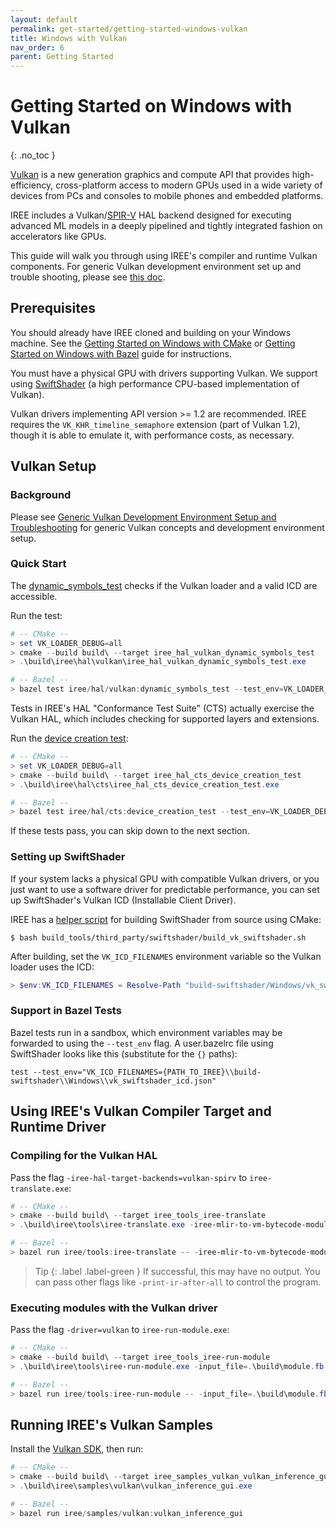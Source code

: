 ```yaml
---
layout: default
permalink: get-started/getting-started-windows-vulkan
title: Windows with Vulkan
nav_order: 6
parent: Getting Started
---
```


# Getting Started on Windows with Vulkan
{: .no_toc }

[Vulkan](https://www.khronos.org/vulkan/) is a new generation graphics and
compute API that provides high-efficiency, cross-platform access to modern GPUs
used in a wide variety of devices from PCs and consoles to mobile phones and
embedded platforms.

IREE includes a Vulkan/[SPIR-V](https://www.khronos.org/registry/spir-v/) HAL
backend designed for executing advanced ML models in a deeply pipelined and
tightly integrated fashion on accelerators like GPUs.

This guide will walk you through using IREE's compiler and runtime Vulkan
components. For generic Vulkan development environment set up and trouble
shooting, please see [this doc](generic_vulkan_env_setup.md).

## Prerequisites

You should already have IREE cloned and building on your Windows machine. See
the [Getting Started on Windows with CMake](getting_started_windows_cmake.md) or
[Getting Started on Windows with Bazel](getting_started_windows_bazel.md) guide
for instructions.

You must have a physical GPU with drivers supporting Vulkan. We support using
[SwiftShader](https://swiftshader.googlesource.com/SwiftShader/) (a high
performance CPU-based implementation of Vulkan).

Vulkan drivers implementing API version >= 1.2 are recommended. IREE requires
the `VK_KHR_timeline_semaphore` extension (part of Vulkan 1.2), though it is
able to emulate it, with performance costs, as necessary.

## Vulkan Setup

### Background

Please see
[Generic Vulkan Development Environment Setup and Troubleshooting](generic_vulkan_env_setup.md)
for generic Vulkan concepts and development environment setup.

### Quick Start

The
[dynamic_symbols_test](https://github.com/google/iree/blob/main/iree/hal/vulkan/dynamic_symbols_test.cc)
checks if the Vulkan loader and a valid ICD are accessible.

Run the test:

```powershell
# -- CMake --
> set VK_LOADER_DEBUG=all
> cmake --build build\ --target iree_hal_vulkan_dynamic_symbols_test
> .\build\iree\hal\vulkan\iree_hal_vulkan_dynamic_symbols_test.exe

# -- Bazel --
> bazel test iree/hal/vulkan:dynamic_symbols_test --test_env=VK_LOADER_DEBUG=all
```

Tests in IREE's HAL "Conformance Test Suite" (CTS) actually exercise the Vulkan
HAL, which includes checking for supported layers and extensions.

Run the
[device creation test](https://github.com/google/iree/blob/main/iree/hal/cts/device_creation_test.cc):

```powershell
# -- CMake --
> set VK_LOADER_DEBUG=all
> cmake --build build\ --target iree_hal_cts_device_creation_test
> .\build\iree\hal\cts\iree_hal_cts_device_creation_test.exe

# -- Bazel --
> bazel test iree/hal/cts:device_creation_test --test_env=VK_LOADER_DEBUG=all --test_output=all
```

If these tests pass, you can skip down to the next section.

### Setting up SwiftShader

If your system lacks a physical GPU with compatible Vulkan drivers, or you just
want to use a software driver for predictable performance, you can set up
SwiftShader's Vulkan ICD (Installable Client Driver).

IREE has a
[helper script](https://github.com/google/iree/blob/main/build_tools/third_party/swiftshader/build_vk_swiftshader.sh)
for building SwiftShader from source using CMake:

```shell
$ bash build_tools/third_party/swiftshader/build_vk_swiftshader.sh
```

<!-- TODO(scotttodd): Steps to download prebuilt binaries when they exist -->

After building, set the `VK_ICD_FILENAMES` environment variable so the Vulkan
loader uses the ICD:

```powershell
> $env:VK_ICD_FILENAMES = Resolve-Path "build-swiftshader/Windows/vk_swiftshader_icd.json"
```

### Support in Bazel Tests

Bazel tests run in a sandbox, which environment variables may be forwarded to
using the `--test_env` flag. A user.bazelrc file using SwiftShader looks like
this (substitute for the `{}` paths):

```
test --test_env="VK_ICD_FILENAMES={PATH_TO_IREE}\\build-swiftshader\\Windows\\vk_swiftshader_icd.json"
```

## Using IREE's Vulkan Compiler Target and Runtime Driver

### Compiling for the Vulkan HAL

Pass the flag `-iree-hal-target-backends=vulkan-spirv` to `iree-translate.exe`:

```powershell
# -- CMake --
> cmake --build build\ --target iree_tools_iree-translate
> .\build\iree\tools\iree-translate.exe -iree-mlir-to-vm-bytecode-module -iree-hal-target-backends=vulkan-spirv .\iree\tools\test\simple.mlir -o .\build\module.fb

# -- Bazel --
> bazel run iree/tools:iree-translate -- -iree-mlir-to-vm-bytecode-module -iree-hal-target-backends=vulkan-spirv .\iree\tools\test\simple.mlir -o .\build\module.fb
```

> Tip
> {: .label .label-green }
> If successful, this may have no output. You can pass
> other flags like `-print-ir-after-all` to control the program.

### Executing modules with the Vulkan driver

Pass the flag `-driver=vulkan` to `iree-run-module.exe`:

```powershell
# -- CMake --
> cmake --build build\ --target iree_tools_iree-run-module
> .\build\iree\tools\iree-run-module.exe -input_file=.\build\module.fb -driver=vulkan -entry_function=abs -inputs="i32=-2"

# -- Bazel --
> bazel run iree/tools:iree-run-module -- -input_file=.\build\module.fb -driver=vulkan -entry_function=abs -inputs="i32=-2"
```

## Running IREE's Vulkan Samples

Install the [Vulkan SDK](https://www.lunarg.com/vulkan-sdk/), then run:

```powershell
# -- CMake --
> cmake --build build\ --target iree_samples_vulkan_vulkan_inference_gui
> .\build\iree\samples\vulkan\vulkan_inference_gui.exe

# -- Bazel --
> bazel run iree/samples/vulkan:vulkan_inference_gui
```